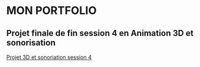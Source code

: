 # MON PORTFOLIO

## Projet finale de fin session 4 en Animation 3D et sonorisation

[Projet 3D et sonoriation session 4](https://www.youtube.com/watch?v=Ymdzi_aRClY)
